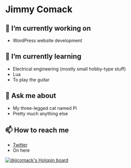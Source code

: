 # Jimmy Comack

## 🔭 I’m currently working on

- WordPress website development

## 🌱 I’m currently learning

- Electrical engineering (mostly small hobby-type stuff)
- Lua
- To play the guitar

## 💬 Ask me about

- My three-legged cat named Pi
- Pretty much anything else

## 📫 How to reach me
- [Twitter](https://www.twitter.com/jjcomack)
- On here

[![@jjcomack's Holopin board](https://holopin.me/jjcomack)](https://holopin.io/@jjcomack)

